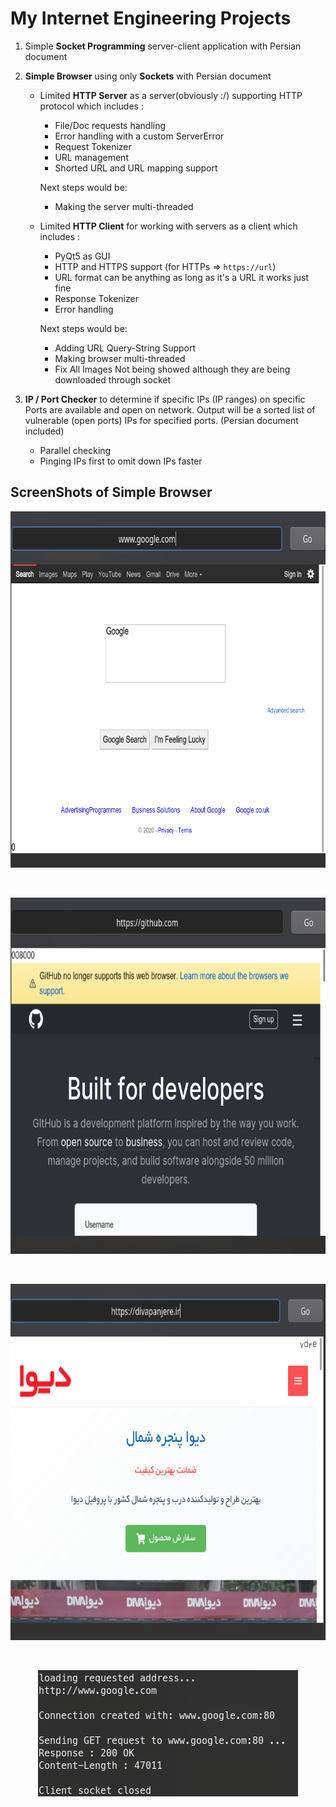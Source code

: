 # My Internet Engineering Projects

1. Simple **Socket Programming** server-client application with Persian document

2. **Simple Browser** using only **Sockets** with Persian document

   - Limited **HTTP Server** as a server(obviously :/) supporting HTTP protocol which includes :

     - File/Doc requests handling
     - Error handling with a custom ServerError
     - Request Tokenizer
     - URL management
     - Shorted URL and URL mapping support

     Next steps would be:

     - Making the server multi-threaded
       <br>

   - Limited **HTTP Client** for working with servers as a client which includes :

     - PyQt5 as GUI
     - HTTP and HTTPS support (for HTTPs => `https://url`)
     - URL format can be anything as long as it's a URL it works just fine
     - Response Tokenizer
     - Error handling

     Next steps would be:

     - Adding URL Query-String Support
     - Making browser multi-threaded
     - Fix All Images Not being showed although they are being downloaded through socket

3. **IP / Port Checker** to determine if specific IPs (IP ranges) on specific Ports are available and open on network. Output will be a sorted list of vulnerable (open ports) IPs for specified ports. (Persian document included)

   - Parallel checking
   - Pinging IPs first to omit down IPs faster

## ScreenShots of Simple Browser

<p align="center">
    <img height="570" width="720" src="simple-browser/screenshots/1.png" alt="screenshot-browser-1">
</p>
<br>
<p align="center">
    <img height="570" width="720" src="simple-browser/screenshots/2.png" alt="screenshot-browser-2">
</p>
<br>
<p align="center">
    <img height="570" width="720" src="simple-browser/screenshots/3.png" alt="screenshot-browser-4">
</p>
<br>
<p align="center">
    <img src="simple-browser/screenshots/4.png" alt="screenshot-console-1">
</p>
